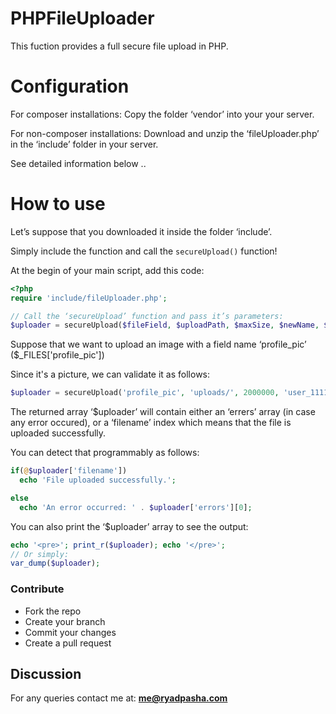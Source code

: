 # PHPFileUploader
This fuction provides a full secure file upload in PHP.

Configuration
==========
For composer installations: Copy the folder ‘vendor’ into your your server.


For non-composer installations: Download and unzip the ‘fileUploader.php’ in the ‘include’ folder in your server.

See detailed information below ..

How to use
==========
Let’s suppose that you downloaded it inside the folder ‘include’. 

Simply include the function and call the `secureUpload()` function!

At the begin of your main script, add this code:

```php
<?php
require 'include/fileUploader.php';

// Call the ‘secureUpload’ function and pass it’s parameters:
$uploader = secureUpload($fileField, $uploadPath, $maxSize, $newName, $isImage, $checkImage, $allowedMimeTypes);
```

Suppose that we want to upload an image with a field name ‘profile_pic’ ($_FILES['profile_pic'])

Since it's a picture, we can validate it as follows:

```php
$uploader = secureUpload('profile_pic', 'uploads/', 2000000, 'user_111112', true, true);
```


The returned array ‘$uploader’ will contain either an ‘errers’ array (in case any error occured), or a ‘filename’ index which means that the file is uploaded successfully.

You can detect that programmably as follows:

```php
if(@$uploader['filename'])
  echo 'File uploaded successfully.';

else
  echo 'An error occurred: ' . $uploader['errors'][0];
```

You can also print the ‘$uploader’ array to see the output:

```php
echo '<pre>'; print_r($uploader); echo '</pre>';
// Or simply:
var_dump($uploader);
```


### Contribute

* Fork the repo
* Create your branch
* Commit your changes
* Create a pull request

## Discussion

For any queries contact me at: **me@ryadpasha.com**
